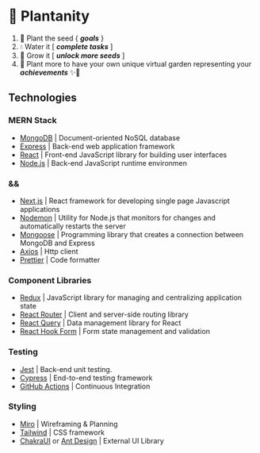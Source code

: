 # 🌱 Plantanity
1. 🌱 Plant the seed { **_goals_** } 
2. 💧 Water it [ **_complete tasks_** ] 
3. 🌻 Grow it [ **_unlock more seeds_** ]
4. 🌹 Plant more to have your own unique virtual garden representing your **_achievements_** ✨🌿

## Technologies

### MERN Stack

- [MongoDB](https://www.mongodb.com/) | Document-oriented NoSQL database
- [Express](https://expressjs.com/) | Back-end web application framework
- [React](https://reactjs.org) | Front-end JavaScript library for building user interfaces
- [Node.js](https://nodejs.dev/) | Back-end JavaScript runtime environmen

### &&

- [Next.js](https://nextjs.org/) | React framework for developing single page Javascript applications
- [Nodemon](https://nodemon.io/) | Utility for Node.js that monitors for changes and automatically restarts the server
- [Mongoose](https://mongoosejs.com) | Programming library that creates a connection between MongoDB and Express
- [Axios](https://github.com/axios/axios) | Http client
- [Prettier](https://github.com/prettier/prettier) | Code formatter

### Component Libraries

- [Redux](https://redux.js.org/) | JavaScript library for managing and centralizing application state
- [React Router](https://reactrouter.com/) | Client and server-side routing library
- [React Query](https://react-query.tanstack.com/) | Data management library for React
- [React Hook Form](https://github.com/react-hook-form/react-hook-form) | Form state management and validation

### Testing

- [Jest](https://jestjs.io/) | Back-end unit testing.
- [Cypress](http://cypress) | End-to-end testing framework
- [GitHub Actions](https://github.com/features/actions) | Continuous Integration

### Styling

- [Miro](https://miro.com) | Wireframing & Planning
- [Tailwind](https://tailwindcss.com/) | CSS framework
- [ChakraUI](https://chakra-ui.com/) or [Ant Design](https://ant.design/) | External UI Library
